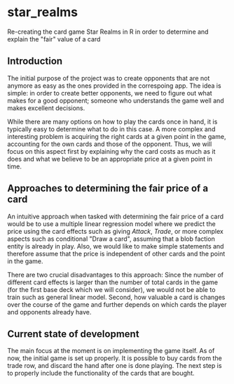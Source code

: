 # star_realms
Re-creating the card game Star Realms in R in order to determine and explain the "fair" value of a card

## Introduction

The initial purpose of the project was to create opponents that are not anymore as easy as the ones provided in the correspoing app. The idea is simple: in order to create better opponents, we need to figure out what makes for a good opponent; someone who understands the game well and makes excellent decisions. 

While there are many options on how to play the cards once in hand, it is typically easy to determine what to do in this case. A more complex and interesting problem is acquiring the right cards at a given point in the game, accounting for the own cards and those of the opponent. Thus, we will focus on this aspect first by explaining why the card costs as much as it does and what we believe to be an appropriate price at a given point in time.

## Approaches to determining the fair price of a card

An intuitive approach when tasked with determining the fair price of a card would be to use a multiple linear regression model where we predict the price using the card effects such as giving $Attack$, $Trade$, or more complex aspects such as conditional "Draw a card", assuming that a blob faction entity is already in play. Also, we would like to make simple statements and therefore assume that the price is independent of other cards and the point in the game.

There are two crucial disadvantages to this approach: Since the number of different card effects is larger than the number of total cards in the game (for the first base deck which we will consider), we would not be able to train such as general linear model. Second, how valuable a card is changes over the course of the game and further depends on which cards the player and opponents already have.

## Current state of development

The main focus at the moment is on implementing the game itself. As of now, the initial game is set up properly. It is possible to buy cards from the trade row, and discard the hand after one is done playing. The next step is to properly include the functionality of the cards that are bought.
